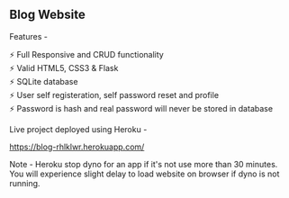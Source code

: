 ## Blog Website

Features -  

⚡️ Full Responsive and CRUD functionality  
⚡️ Valid HTML5, CSS3 & Flask  
⚡️ SQLite database  
⚡️ User self registeration, self password reset and profile  
⚡️ Password is hash and real password will never be stored in database  

Live project deployed using Heroku - 

https://blog-rhlklwr.herokuapp.com/

  
Note - Heroku stop dyno for an app if it's not use more than 30 minutes. You will experience slight delay to load website on browser if dyno is not running.
